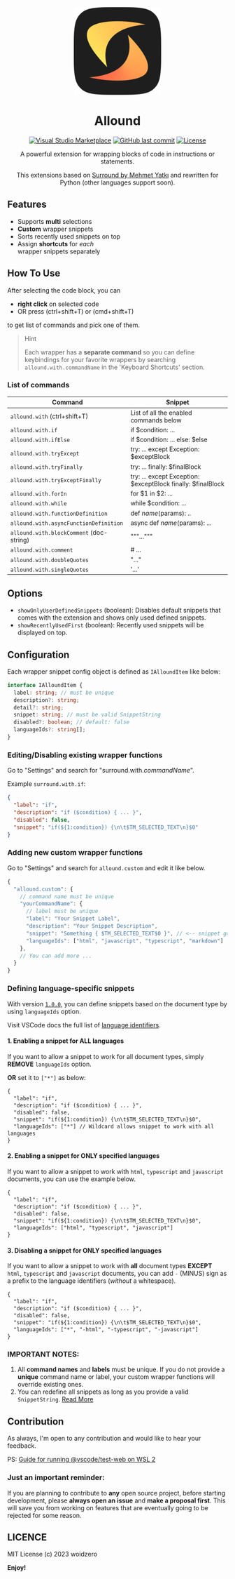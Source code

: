 <div align="center">

<img src="https://raw.githubusercontent.com/woidzero/vscode-allound/master/images/logo.png?token=GHSAT0AAAAAACCEJNZKL4GB72R47C75ZDZAZD2A5SQ">

<h1>Allound</h1>

[![Visual Studio Marketplace](https://img.shields.io/vscode-marketplace/v/woidzero.vscode-allound.svg?style=flat-square)](https://marketplace.visualstudio.com/items?itemName=woidzero.vscode-allound)
[![GitHub last commit](https://img.shields.io/github/last-commit/woidzero/vscode-allound.svg?style=flat-square&)](https://github.com/woidzero/vscode-allound)
[![License](https://img.shields.io/github/license/woidzero/vscode-allound.svg?style=flat-square)](https://github.com/woidzero/vscode-allound)


A powerful extension for wrapping blocks of code in instructions or statements.

This extensions based on [Surround by Mehmet Yatkı](https://github.com/yatki/vscode-surround) and rewritten for Python (other languages support soon).

</div>

## Features

- Supports **multi** selections
- **Custom** wrapper snippets
- Sorts recently used snippets on top
- Assign **shortcuts** for _each_<br>
  wrapper snippets separately


## How To Use

After selecting the code block, you can

- **right click** on selected code
- OR press (ctrl+shift+T) or (cmd+shift+T)

to get list of commands and pick one of them.

> Hint
>
> Each wrapper has a **separate command** so you can define keybindings for your favorite wrappers by searching `allound.with.commandName` in the 'Keyboard Shortcuts' section.

### List of commands

| Command                                            | Snippet                                                         |
| -------------------------------------------------- | --------------------------------------------------------------- |
| `allound.with` (ctrl+shift+T)                      | List of all the enabled commands below                          |
| `allound.with.if`                                  | if $condition: ...                                              |
| `allound.with.ifElse`                              | if $condition: ... else: $else                                  |
| `allound.with.tryExcept`                           | try: ... except Exception: $exceptBlock                         |
| `allound.with.tryFinally`                          | try: ... finally: $finalBlock                                   |
| `allound.with.tryExceptFinally`                    | try: ... except Exception: $exceptBlock finally: $finalBlock    |
| `allound.with.forIn`                               | for $1 in $2: ...                                               |
| `allound.with.while`                               | while $condition: ...                                           |
| `allound.with.functionDefinition`                  | def $name($params): ..                                          |
| `allound.with.asyncFunctionDefinition`             | async def $name($params): ...                                   |
| `allound.with.blockComment` (doc-string)           | """..."""                                                       |
| `allound.with.comment`                             | # ...                                                           |
| `allound.with.doubleQuotes`                        | "..."                                                           |
| `allound.with.singleQuotes`                        | '...'                                                           |

## Options

- `showOnlyUserDefinedSnippets` (boolean): Disables default snippets that comes with the extension and shows only used defined snippets.
- `showRecentlyUsedFirst` (boolean): Recently used snippets will be displayed on top.

## Configuration

Each wrapper snippet config object is defined as `IAlloundItem` like below:

```ts
interface IAlloundItem {
  label: string; // must be unique
  description?: string;
  detail?: string;
  snippet: string; // must be valid SnippetString
  disabled?: boolean; // default: false
  languageIds?: string[];
}
```

### Editing/Disabling existing wrapper functions

Go to "Settings" and search for "surround.with._commandName_".

Example `surround.with.if`:

```json
{
  "label": "if",
  "description": "if ($condition) { ... }",
  "disabled": false,
  "snippet": "if(${1:condition}) {\n\t$TM_SELECTED_TEXT\n}$0"
}
```

### Adding new custom wrapper functions

Go to "Settings" and search for `allound.custom` and edit it like below.

```js
{
  "allound.custom": {
    // command name must be unique
    "yourCommandName": {
      // label must be unique
      "label": "Your Snippet Label",
      "description": "Your Snippet Description",
      "snippet": "Something { $TM_SELECTED_TEXT$0 }", // <-- snippet goes here.
      "languageIds": ["html", "javascript", "typescript", "markdown"]
    },
    // You can add more ...
  }
}
```

### Defining language-specific snippets

With version [`1.0.0`](https://github.com/woidzero/vscode-allound/releases), you can define snippets based on the document type by using `languageIds` option.

Visit VSCode docs the full list of [language identifiers](https://code.visualstudio.com/docs/languages/identifiers#_known-language-identifiers).

#### 1. Enabling a snippet for ALL languages

If you want to allow a snippet to work for all document types, simply **REMOVE** `languageIds` option.

**OR** set it to `["*"]` as below:

```jsonc
{
  "label": "if",
  "description": "if ($condition) { ... }",
  "disabled": false,
  "snippet": "if(${1:condition}) {\n\t$TM_SELECTED_TEXT\n}$0",
  "languageIds": ["*"] // Wildcard allows snippet to work with all languages
}
```

#### 2. Enabling a snippet for ONLY specified languages

If you want to allow a snippet to work with `html`, `typescript` and `javascript` documents, you can use the example below.

```jsonc
{
  "label": "if",
  "description": "if ($condition) { ... }",
  "disabled": false,
  "snippet": "if(${1:condition}) {\n\t$TM_SELECTED_TEXT\n}$0",
  "languageIds": ["html", "typescript", "javascript"]
}
```

#### 3. Disabling a snippet for ONLY specified languages

If you want to allow a snippet to work with **all** document types **EXCEPT** `html`, `typescript` and `javascript` documents,
you can add `-` (MINUS) sign as a prefix to the language identifiers (_without_ a whitespace).

```jsonc
{
  "label": "if",
  "description": "if ($condition) { ... }",
  "disabled": false,
  "snippet": "if(${1:condition}) {\n\t$TM_SELECTED_TEXT\n}$0",
  "languageIds": ["*", "-html", "-typescript", "-javascript"]
}
```

### IMPORTANT NOTES:

1.  All **command names** and **labels** must be unique. If you do not provide a **unique** command name or label, your custom wrapper functions will override existing ones.
1.  You can redefine all snippets as long as you provide a valid `SnippetString`. [Read More](https://code.visualstudio.com/docs/extensionAPI/vscode-api#SnippetString)

## Contribution

As always, I'm open to any contribution and would like to hear your feedback.

PS: [Guide for running @vscode/test-web on WSL 2](https://medium.com/javarevisited/using-wsl-2-with-x-server-linux-on-windows-a372263533c3)

### Just an important reminder:

If you are planning to contribute to **any** open source project,
before starting development, please **always open an issue** and **make a proposal first**.
This will save you from working on features that are eventually going to be rejected for some reason.

## LICENCE

MIT License (c) 2023 woidzero

**Enjoy!**
